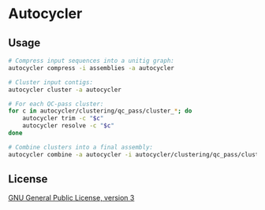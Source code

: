 # Autocycler




## Usage

```bash
# Compress input sequences into a unitig graph:
autocycler compress -i assemblies -a autocycler

# Cluster input contigs:
autocycler cluster -a autocycler

# For each QC-pass cluster:
for c in autocycler/clustering/qc_pass/cluster_*; do
    autocycler trim -c "$c"
    autocycler resolve -c "$c"
done

# Combine clusters into a final assembly:
autocycler combine -a autocycler -i autocycler/clustering/qc_pass/cluster_*/5_final.gfa
```


## License

[GNU General Public License, version 3](https://www.gnu.org/licenses/gpl-3.0.html)
